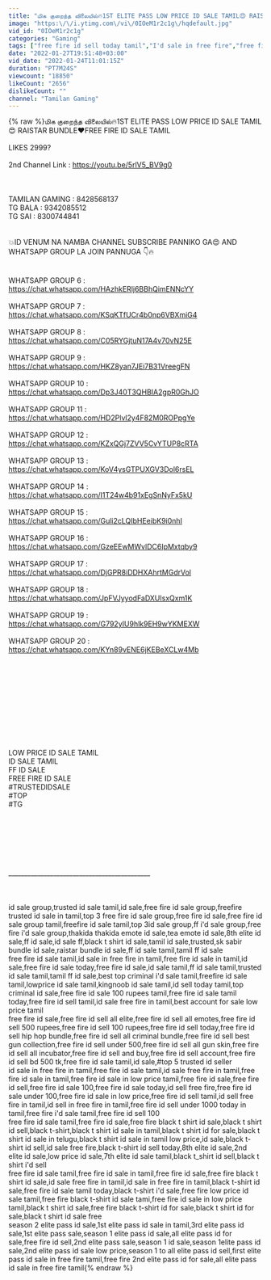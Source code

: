 ```yaml
---
title: "மிக குறைந்த விலையில்🔥1ST ELITE PASS LOW PRICE ID SALE TAMIL😍 RAISTAR BUNDLE❤️FREE FIRE ID SALE TAMIL"
image: "https:\/\/i.ytimg.com\/vi\/0IOeM1r2c1g\/hqdefault.jpg"
vid_id: "0IOeM1r2c1g"
categories: "Gaming"
tags: ["free fire id sell today tamil","I'd sale in free fire","free fire id sell"]
date: "2022-01-27T19:51:48+03:00"
vid_date: "2022-01-24T11:01:15Z"
duration: "PT7M24S"
viewcount: "18850"
likeCount: "2656"
dislikeCount: ""
channel: "Tamilan Gaming"
---
```

{% raw %}மிக குறைந்த விலையில்🔥1ST ELITE PASS LOW PRICE ID SALE TAMIL😍 RAISTAR BUNDLE❤️FREE FIRE ID SALE TAMIL<br /><br />LIKES 2999?<br /><br />2nd Channel Link : <a rel="nofollow" target="blank" href="https://youtu.be/5rlV5_BV9g0">https://youtu.be/5rlV5_BV9g0</a><br /><br /><br /><br />TAMILAN GAMING : 8428568137<br />TG BALA : 9342085512<br />TG SAI : 8300744841<br /><br /><br />💥ID VENUM NA NAMBA CHANNEL SUBSCRIBE PANNIKO GA😍 AND WHATSAPP GROUP LA JOIN PANNUGA 👇🔥<br /><br /><br />WHATSAPP GROUP 6 : <a rel="nofollow" target="blank" href="https://chat.whatsapp.com/HAzhkERlj6BBhQimENNcYY">https://chat.whatsapp.com/HAzhkERlj6BBhQimENNcYY</a><br /><br />WHATSAPP GROUP 7 : <a rel="nofollow" target="blank" href="https://chat.whatsapp.com/KSqKTfUCr4b0np6VBXmiG4">https://chat.whatsapp.com/KSqKTfUCr4b0np6VBXmiG4</a><br /><br />WHATSAPP GROUP 8 : <a rel="nofollow" target="blank" href="https://chat.whatsapp.com/C05RYGjtuN17A4v70vN25E">https://chat.whatsapp.com/C05RYGjtuN17A4v70vN25E</a><br /><br />WHATSAPP GROUP 9 : <a rel="nofollow" target="blank" href="https://chat.whatsapp.com/HKZ8yan7JEi7B31VreegFN">https://chat.whatsapp.com/HKZ8yan7JEi7B31VreegFN</a><br /><br />WHATSAPP GROUP 10 : <a rel="nofollow" target="blank" href="https://chat.whatsapp.com/Dp3J40T3QHBIA2gpR0GhJO">https://chat.whatsapp.com/Dp3J40T3QHBIA2gpR0GhJO</a><br /><br />WHATSAPP GROUP 11 : <a rel="nofollow" target="blank" href="https://chat.whatsapp.com/HD2Plvl2y4F82M0ROPpgYe">https://chat.whatsapp.com/HD2Plvl2y4F82M0ROPpgYe</a><br /><br />WHATSAPP GROUP 12 : <a rel="nofollow" target="blank" href="https://chat.whatsapp.com/KZxQGj7ZVV5CvYTUP8cRTA">https://chat.whatsapp.com/KZxQGj7ZVV5CvYTUP8cRTA</a><br /><br />WHATSAPP GROUP 13 : <a rel="nofollow" target="blank" href="https://chat.whatsapp.com/KoV4ysGTPUXGV3Dol6rsEL">https://chat.whatsapp.com/KoV4ysGTPUXGV3Dol6rsEL</a><br /><br />WHATSAPP GROUP 14 : <a rel="nofollow" target="blank" href="https://chat.whatsapp.com/I1T24w4b91xEgSnNyFx5kU">https://chat.whatsapp.com/I1T24w4b91xEgSnNyFx5kU</a><br /><br />WHATSAPP GROUP 15 : <a rel="nofollow" target="blank" href="https://chat.whatsapp.com/Guli2cLQIbHEeibK9i0nhI">https://chat.whatsapp.com/Guli2cLQIbHEeibK9i0nhI</a><br /><br />WHATSAPP GROUP 16 :<br /><a rel="nofollow" target="blank" href="https://chat.whatsapp.com/GzeEEwMWvlDC6IpMxtqby9">https://chat.whatsapp.com/GzeEEwMWvlDC6IpMxtqby9</a><br /><br />WHATSAPP GROUP 17 :<br /><a rel="nofollow" target="blank" href="https://chat.whatsapp.com/DjGPR8iDDHXAhrtMGdrVol">https://chat.whatsapp.com/DjGPR8iDDHXAhrtMGdrVol</a><br /><br />WHATSAPP GROUP 18 :<br /><a rel="nofollow" target="blank" href="https://chat.whatsapp.com/JpFVJyyodFaDXUIsxQxm1K">https://chat.whatsapp.com/JpFVJyyodFaDXUIsxQxm1K</a><br /><br />WHATSAPP GROUP 19 :<br /><a rel="nofollow" target="blank" href="https://chat.whatsapp.com/G792yIU9hlk9EH9wYKMEXW">https://chat.whatsapp.com/G792yIU9hlk9EH9wYKMEXW</a><br /><br />WHATSAPP GROUP 20 :<br /><a rel="nofollow" target="blank" href="https://chat.whatsapp.com/KYn89vENE6jKEBeXCLw4Mb">https://chat.whatsapp.com/KYn89vENE6jKEBeXCLw4Mb</a><br /><br /><br /><br /><br /><br /><br /><br /><br /><br /><br /><br />LOW PRICE ID SALE TAMIL<br />ID SALE TAMIL<br />FF ID SALE<br />FREE FIRE ID SALE<br />#TRUSTEDIDSALE<br />#TOP<br />#TG<br /><br /><br /><br /><br /><br /><br /><br />____________________________________________<br /><br /><br /><br />id sale group,trusted id sale tamil,id sale,free fire id sale group,freefire trusted id sale in tamil,top 3 free fire id sale group,free fire id sale,free fire id sale group tamil,freefire id sale tamil,top 3id sale group,ff i'd sale group,free fire i'd sale group,thakida thakida emote id sale,tea emote id sale,8th elite id sale,ff id sale,id sale ff,black t shirt id sale,tamil id sale,trusted,sk sabir bundle id sale,raistar bundle id sale,ff id sale tamil,tamil ff id sale<br />free fire id sale tamil,id sale in free fire in tamil,free fire id sale in tamil,id sale,free fire id sale today,free fire id sale,id sale tamil,ff id sale tamil,trusted id sale tamil,tamil ff id sale,best top criminal i'd sale tamil,freefire id sale tamil,lowprice id sale tamil,kingnoob id sale tamil,id sell today tamil,top criminal id sale,free fire id sale 100 rupees tamil,free fire id sale tamil today,free fire id sell tamil,id sale free fire in tamil,best account for sale low price tamil<br />free fire id sale,free fire id sell all elite,free fire id sell all emotes,free fire id sell 500 rupees,free fire id sell 100 rupees,free fire id sell today,free fire id sell hip hop bundle,free fire id sell all criminal bundle,free fire id sell best gun collection,free fire id sell under 500,free fire id sell all gun skin,free fire id sell all incubator,free fire id sell and buy,free fire id sell account,free fire id sell bd 500 tk,free fire id sale tamil,id sale,#top 5 trusted id seller<br />id sale in free fire in tamil,free fire id sale tamil,id sale free fire in tamil,free fire id sale in tamil,free fire id sale in low price tamil,free fire id sale,free fire id sell,free fire id sale 100,free fire id sale today,id sell free fire,free fire id sale under 100,free fire id sale in low price,free fire id sell tamil,id sell free fire in tamil,id sell in free fire in tamil,free fire id sell under 1000 today in tamil,free fire i'd sale tamil,free fire id sell 100<br />free fire id sale tamil,free fire id sale,free fire black t shirt id sale,black t shirt id sell,black t-shirt,black t shirt id sale in tamil,black t shirt id for sale,black t shirt id sale in telugu,black t shirt id sale in tamil low price,id sale,black t-shirt id sell,id sale free fire,black t-shirt id sell today,8th elite id sale,2nd elite id sale,low price id sale,7th elite id sale tamil,black t_shirt id sell,black t shirt i'd sell<br />free fire id sale tamil,free fire id sale in tamil,free fire id sale,free fire black t shirt id sale,id sale free fire in tamil,id sale in free fire in tamil,black t-shirt id sale,free fire id sale tamil today,black t-shirt i'd sale,free fire low price id sale tamil,free fire black t-shirt id sale tami,free fire id sale in low price tamil,black t shirt id sale,free fire black t-shirt id for sale,black t shirt id for sale,black t shirt id sale free<br />season 2 elite pass id sale,1st elite pass id sale in tamil,3rd elite pass id sale,1st elite pass sale,season 1 elite pass id sale,all elite pass id for sale,free fire id sell,2nd elite pass sale,season 1 id sale,season 1elite pass id sale,2nd elite pass id sale low price,season 1 to all elite pass id sell,first elite pass id sale in free fire tamil,free fire 2nd elite pass id for sale,all elite pass id sale in free fire tamil{% endraw %}
